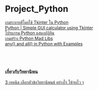 # Project_Python
[เกมระบายสีโดยใช้ Tkinter ใน Python](https://www.geeksforgeeks.org/color-game-python/)<br>
[Python | Simple GUI calculator using Tkinter](https://www.geeksforgeeks.org/python-simple-gui-calculator-using-tkinter/)<br>
[โปรแกรม Python แสดงปฏิทิน](https://www.programiz.com/python-programming/examples/display-calendar)<br>
[เกมสร้าง Python Mad Libs](https://data-flair.training/blogs/python-mad-libs-generator-game/)<br>
[any() and all() in Python with Examples](https://stackabuse.com/any-and-all-in-python-with-examples?fbclid=IwAR1Fisv--MuJudbPP02M_88ZWh8EFkgvEEf0XA_W8ugNo_DxR7IyOIwV6Q4)<br>
[]()<br>
[]()<br>
[]()<br>

### เกี่ยวกับวิทยานิพน
[3 เทคนิค เลือกหัวข้อวิทยานิพนธ์ อย่างไร ให้จบไว ๆ](https://xn--42chb1doed5dd0lna4oxa6m.com/article/detail/26)<br>
[]()<br>
[]()<br>
[]()<br>
[]()<br>
